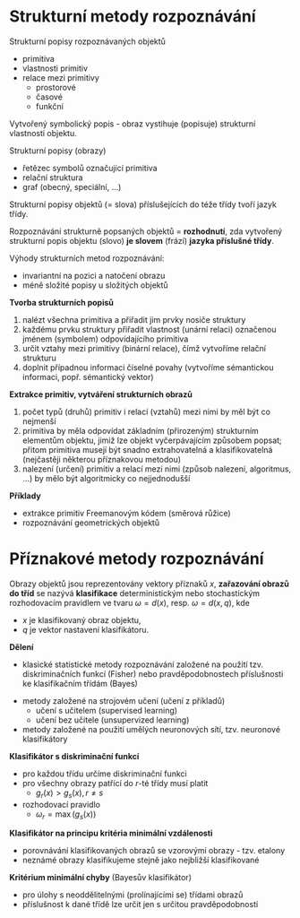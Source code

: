 # Strukturní metody rozpoznávání

Strukturní popisy rozpoznávaných objektů
- primitiva
- vlastnosti primitiv
- relace mezi primitivy
	- prostorové
	- časové
	- funkční

Vytvořený symbolický popis - obraz vystihuje (popisuje) strukturní vlastnosti objektu.

Strukturní popisy (obrazy)
- řetězec symbolů označující primitiva
- relační struktura
- graf (obecný, speciální, ...)

Strukturní popisy objektů (= slova) příslušejících do téže třídy tvoří jazyk třídy.

Rozpoznávání strukturně popsaných objektů = **rozhodnutí**, zda vytvořený strukturní popis objektu (slovo) **je slovem** (frází) **jazyka příslušné třídy**.

Výhody strukturních metod rozpoznávání:
- invariantní na pozici a natočení obrazu
- méně složité popisy u složitých objektů

**Tvorba strukturních popisů**
1. nalézt všechna primitiva a přiřadit jim prvky nosiče struktury
2. každému prvku struktury přiřadit vlastnost (unární relaci) označenou jménem (symbolem) odpovídajícího primitiva
3. určit vztahy mezi primitivy (binární relace), čímž vytvoříme relační strukturu
4. doplnit případnou informaci číselné povahy (vytvoříme sémantickou informaci, popř. sémantický vektor)

**Extrakce primitiv, vytváření strukturních obrazů**
1. počet typů (druhů) primitiv i relací (vztahů) mezi nimi by měl být co nejmenší
2. primitiva by měla odpovídat základním (přirozeným) strukturním elementům objektu, jimiž lze objekt vyčerpávajícím způsobem popsat; přitom primitiva musejí být snadno extrahovatelná a klasifikovatelná (nejčastěji některou příznakovou metodou)
3. nalezení (určení) primitiv a relací mezi nimi (způsob nalezení, algoritmus, …) by mělo být algoritmicky co nejjednodušší

**Příklady**
- extrakce primitiv Freemanovým kódem (směrová růžice)
- rozpoznávání geometrických objektů

# Příznakové metody rozpoznávání

Obrazy objektů jsou reprezentovány vektory příznaků $x$, **zařazování obrazů do tříd** se nazývá **klasifikace** deterministickým nebo stochastickým rozhodovacím pravidlem ve tvaru $\omega = d(x)$, resp. $\omega = d(x, q)$, kde
- $x$ je klasifikovaný obraz objektu,
- $q$ je vektor nastavení klasifikátoru.

**Dělení**
- klasické statistické metody rozpoznávání založené na použití tzv. diskriminačních funkcí (Fisher) nebo pravděpodobnostech příslušnosti ke klasifikačním třídám (Bayes)
+ metody založené na strojovém učení (učení z příkladů)
	+ učení s učitelem (supervised learning)
	+ učení bez učitele (unsupervized learning)
+ metody založené na použití umělých neuronových sítí, tzv. neuronové klasifikátory

**Klasifikátor s diskriminační funkcí**
- pro každou třídu určíme diskriminační funkci
- pro všechny obrazy patřící do $r$-té třídy musí platit
	- $g_{r}(x) > g_{s}(x), r\neq s$
- rozhodovací pravidlo
	- $\omega_{r} = \max(g_{s}(x))$

**Klasifikátor na principu kritéria minimální vzdálenosti**
- porovnávání klasifikovaných obrazů se vzorovými obrazy - tzv. etalony
- neznámé obrazy klasifikujeme stejně jako nejbližší klasifikované

**Kritérium minimální chyby** (Bayesův klasifikátor)
- pro úlohy s neoddělitelnými (prolínajícími se) třídami obrazů
- příslušnost k dané třídě lze určit jen s určitou pravděpodobností
